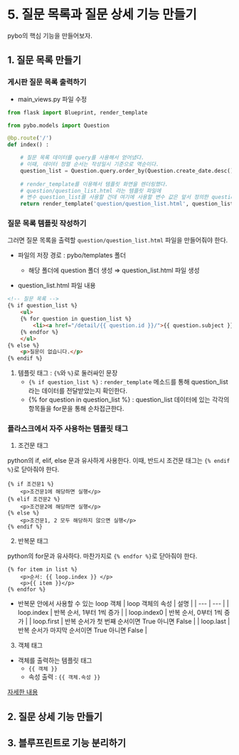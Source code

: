 # 5. 질문 목록과 질문 상세 기능 만들기 
pybo의 핵심 기능을 만들어보자. 

## 1. 질문 목록 만들기 

### 게시판 질문 목록 출력하기 

- main_views.py 파일 수정 

``` python
from flask import Blueprint, render_template

from pybo.models import Question

@bp.route('/')
def index() : 

    # 질문 목록 데이터를 query를 사용해서 얻어냈다.
    # 이때, 데이터 정렬 순서는 작성일시 기준으로 역순이다. 
    question_list = Question.query.order_by(Question.create_date.desc())
    
    # render_template를 이용해서 템플릿 화면을 렌더링했다. 
    # question/question_list.html 라는 템플릿 파일에 
    # 변수 question_list를 사용할 건데 여기에 사용할 변수 값은 앞서 정의한 question_list이다. 
    return render_template('question/question_list.html', question_list = question_list)
``` 

### 질문 목록 템플릿 작성하기 

그러면 질문 목록을 출력할 `question/question_list.html` 파일을 만들어줘야 한다. 

- 파일의 저장 경로 : pybo/templates 폴더
    - 해당 폴더에 question 폴더 생성 ⇒ question_list.html 파일 생성

- question_list.html 파일 내용

``` html 
<!-- 질문 목록 -->
{% if question_list %}
    <ul>
    {% for question in question_list %}
        <li><a href="/detail/{{ question.id }}/">{{ question.subject }}</a></li>
    {% endfor %}
    </ul>
{% else %}
    <p>질문이 없습니다.</p>
{% endif %}
```

1. 템플릿 태그 : `{%`와 `%}`로 둘러싸인 문장 
    - `{% if question_list %}` : `render_template` 메소드를 통해 question_list라는 데이터를 전달받았는지 확인한다. 
    - {% for question in question_list %} : question_list 데이터에 있는 각각의 항목들을 for문을 통해 순차접근한다. 

### 플라스크에서 자주 사용하는 템플릿 태그 

1. 조건문 태그 

python의 if, elif, else 문과 유사하게 사용한다. 이때, 반드시 조건문 태그는 `{% endif %}`로 닫아줘야 한다. 

```
{% if 조건문1 %}
    <p>조건문1에 해당하면 실행</p>
{% elif 조건문2 %}
    <p>조건문2에 해당하면 실행</p>
{% else %}
    <p>조건문1, 2 모두 해당하지 않으면 실행</p>
{% endif %}
```

2. 반복문 태그 

python의 for문과 유사하다. 마찬가지로 `{% endfor %}`로 닫아줘야 한다. 

```
{% for item in list %}
    <p>순서: {{ loop.index }} </p>
    <p>{{ item }}</p>
{% endfor %}
```

- 반복문 안에서 사용할 수 있는 loop 객체 
| loop 객체의 속성 | 설명 | 
| --- | --- | 
| loop.index | 반복 순서, 1부터 1씩 증가 |
| loop.index0 | 반복 순서, 0부터 1씩 증가 |
| loop.first | 반복 순서가 첫 번째 순서이면 True 아니면 False |
| loop.last | 반복 순서가 마지막 순서이면 True 아니면 False |

3. 객체 태그 

- 객체를 출력하는 템플릿 태그 
    - `{{ 객체 }}`
    - 속성 출력 : `{{ 객체.속성 }}`

[자세한 내용](https://jinja.palletsprojects.com/en/2.11.x/templates/)

## 2. 질문 상세 기능 만들기 

## 3. 블루프린트로 기능 분리하기 